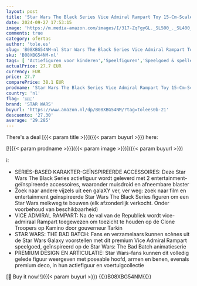 ```yaml
---
layout: post
title: 'Star Wars The Black Series Vice Admiral Rampart Toy 15-Cm-Scale Star Wars: De Bad Batch Collectible Action Figure voor kinderen van 4 jaar en ouder'
date: 2024-09-27 17:53:15
image: 'https://m.media-amazon.com/images/I/317-ZqFgyGL._SL500_._SL400_.jpg'
comments: true
category: ofertas
author: 'tole.es'
slug: 'B08XBG54NM-nl Star Wars The Black Series Vice Admiral Rampart Toy 15-Cm-...'
sku: 'B08XBG54NM-nl'
tags: [ 'Actiefiguren voor kinderen','Speelfiguren','Speelgoed & spellen','star wars','🇳🇱', ]
actualPrice: 27.7 EUR
currency: EUR
price: 27.7
comparePrice: 38.1 EUR
prodname: 'Star Wars The Black Series Vice Admiral Rampart Toy 15-Cm-Scale Star Wars: De Bad Batch Collectible Action Figure voor kinderen van 4 jaar en ouder'
country: 'nl'
flag: '🇳🇱'
brand: 'STAR WARS'
buyurl: 'https://www.amazon.nl/dp/B08XBG54NM/?tag=tolees0b-21'
descuento: '27.30'
average: '29.285'
---
```


There's a deal [{{< param title >}}]({{< param buyurl >}})  here:

[![{{< param prodname >}}]({{< param image >}})]({{< param buyurl >}})

ℹ️:

- SERIES-BASED KARAKTER-GEÏNSPIREERDE ACCESSOIRES: Deze Star Wars The Black Series actiefiguur wordt geleverd met 2 entertainment-geïnspireerde accessoires, waaronder muisdroid en afneembare blaster
- Zoek naar andere vijzels uit een galaXY ver, ver weg: zoek naar film en entertainment geïnspireerde Star Wars The Black Series figuren om een Star Wars melkweg te bouwen (elk afzonderlijk verkocht. Onder voorbehoud van beschikbaarheid)
- VICE ADMIRAL RAMPART: Na de val van de Republiek wordt vice-admiraal Rampart toegewezen om toezicht te houden op de Clone Troopers op Kamino door gouverneur Tarkin
- STAR WARS: THE BAD BATCH: Fans en verzamelaars kunnen scènes uit de Star Wars Galaxy voorstellen met dit premium Vice Admiral Rampart speelgoed, geïnspireerd op de Star Wars: The Bad Batch animatieserie
- PREMIUM DESIGN EN ARTICULATIE: Star Wars-fans kunnen dit volledig gelede figuur weergeven met poseable hoofd, armen en benen, evenals premium deco, in hun actiefiguur en voertuigcollectie

[🛒 Buy it now!!]({{< param buyurl >}})
{{<world>}}B08XBG54NM{{</world>}}
